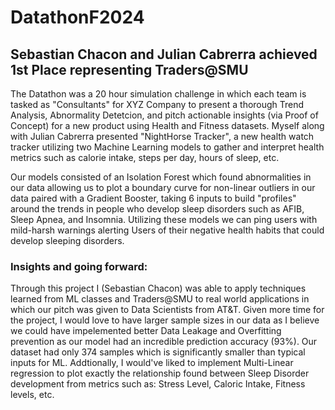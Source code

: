 # DatathonF2024

## Sebastian Chacon and Julian Cabrerra achieved 1st Place representing Traders@SMU

The Datathon was a 20 hour simulation challenge in which each team is tasked as "Consultants" for XYZ Company to present a thorough Trend Analysis, Abnormality Detetcion, and pitch actionable insights (via Proof of Concept) for a new product using Health and Fitness datasets. Myself along with Julian Cabrerra presented "NightHorse Tracker", a new health watch tracker utilizing two Machine Learning models to gather and interpret health metrics such as calorie intake, steps per day, hours of sleep, etc. 

Our models consisted of an Isolation Forest which found abnormalities in our data allowing us to plot a boundary curve for non-linear outliers in our data paired with a Gradient Booster, taking 6 inputs to build "profiles" around the trends in people who develop sleep disorders such as AFIB, Sleep Apnea, and Insomnia. Utilizing these models we can ping users with mild-harsh warnings alerting Users of their negative health habits that could develop sleeping disorders.


### Insights and going forward:

Through this project I (Sebastian Chacon) was able to apply techniques learned from ML classes and Traders@SMU to real world applications in which our pitch was given to Data Scientists from AT&T. Given more time for the project, I would love to have larger sample sizes in our data as I believe we could have impelemented better Data Leakage and Overfitting prevention as our model had an incredible prediction accuracy (93%). Our dataset had only 374 samples which is significantly smaller than typical inputs for ML. Addtionally, I would've liked to implement Multi-Linear regression to plot exactly the relationship found between Sleep Disorder development from metrics such as: Stress Level, Caloric Intake, Fitness levels, etc.
